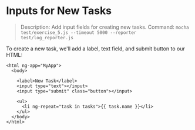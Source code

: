 # Inputs for New Tasks

> Description: Add input fields for creating new tasks.
> Command: `mocha test/exercise_5.js --timeout 5000 --reporter test/log_reporter.js`

To create a new task, we'll add a label, text field, and submit button to our HTML:

    <html ng-app="MyApp">
      <body>

        <label>New Task</label>
        <input type="text"></input>
        <input type="submit" class="button"></input>

        <ul>
          <li ng-repeat="task in tasks">{{ task.name }}</li>
        </ul>
      </body>
    </html>

